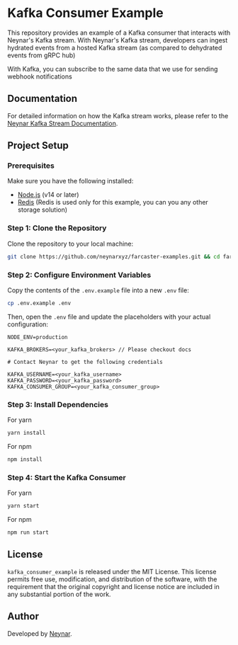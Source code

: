 # Kafka Consumer Example

This repository provides an example of a Kafka consumer that interacts with Neynar's Kafka stream. With Neynar's Kafka stream, developers can ingest hydrated events from a hosted Kafka stream (as compared to dehydrated events from gRPC hub)

With Kafka, you can subscribe to the same data that we use for sending webhook notifications

## Documentation

For detailed information on how the Kafka stream works, please refer to the [Neynar Kafka Stream Documentation](https://docs.neynar.com/docs/from-kafka-stream).

## Project Setup

### Prerequisites

Make sure you have the following installed:

- [Node.js](https://nodejs.org/) (v14 or later)
- [Redis](https://redis.io/downloads/) (Redis is used only for this example, you can you any other storage solution)

### Step 1: Clone the Repository

Clone the repository to your local machine:

```sh
git clone https://github.com/neynarxyz/farcaster-examples.git && cd farcaster-examples/neynar-webhook-kafka-consumer
```

### Step 2: Configure Environment Variables

Copy the contents of the `.env.example` file into a new `.env` file:

```sh
cp .env.example .env
```

Then, open the `.env` file and update the placeholders with your actual configuration:

```env
NODE_ENV=production

KAFKA_BROKERS=<your_kafka_brokers> // Please checkout docs

# Contact Neynar to get the following credentials

KAFKA_USERNAME=<your_kafka_username>
KAFKA_PASSWORD=<your_kafka_password>
KAFKA_CONSUMER_GROUP=<your_kafka_consumer_group>
```

### Step 3: Install Dependencies

For yarn

```bash
yarn install
```

For npm

```bash
npm install
```

### Step 4: Start the Kafka Consumer

For yarn

```bash
yarn start
```

For npm

```bash
npm run start
```

## License

`kafka_consumer_example` is released under the MIT License. This license permits free use, modification, and distribution of the software, with the requirement that the original copyright and license notice are included in any substantial portion of the work.

## Author

Developed by [Neynar](https://neynar.com/).

